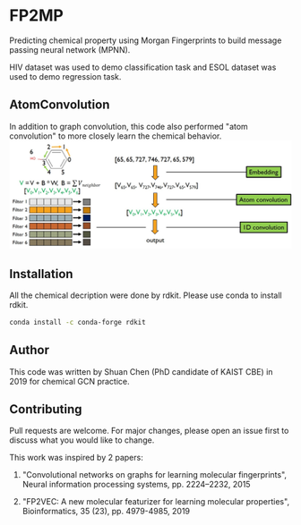 # FP2MP
Predicting chemical property using Morgan Fingerprints to build message passing neural network (MPNN).

HIV dataset was used to demo classification task and ESOL dataset was used to demo regression task.

## AtomConvolution

In addition to graph convolution, this code also performed "atom convolution" to more closely learn the chemical behavior.
<img src="https://github.com/shuan4638/FP2GRAPH/blob/master/Atomconv.jpg">
## Installation

All the chemical decription were done by rdkit. Please use conda to install rdkit.

```bash
conda install -c conda-forge rdkit
```

## Author
This code was written by Shuan Chen (PhD candidate of KAIST CBE) in 2019 for chemical GCN practice.

## Contributing
Pull requests are welcome. For major changes, please open an issue first to discuss what you would like to change.

This work was inspired by 2 papers:

1. "Convolutional networks on graphs for learning molecular fingerprints", Neural information processing systems, pp. 2224–2232, 2015

2. "FP2VEC: A new molecular featurizer for learning molecular properties", Bioinformatics, 35 (23), pp. 4979-4985, 2019


